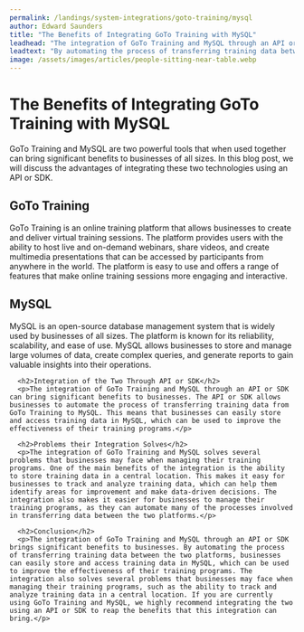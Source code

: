```yaml
---
permalink: /landings/system-integrations/goto-training/mysql
author: Edward Saunders
title: "The Benefits of Integrating GoTo Training with MySQL"
leadhead: "The integration of GoTo Training and MySQL through an API or SDK brings significant benefits to businesses"
leadtext: "By automating the process of transferring training data between the two platforms, businesses can easily store and access training data in MySQL, which can be used to improve the effectiveness of their training programs. The integration also solves several problems that businesses may face when managing their training programs, such as the ability to track and analyze training data in a central location. If you are currently using GoTo Training and MySQL, we highly recommend integrating the two using an API or SDK to reap the benefits that this integration can bring."
image: /assets/images/articles/people-sitting-near-table.webp
---
```

<div class="arttext">      <h1>The Benefits of Integrating GoTo Training with MySQL</h1>
      <p>GoTo Training and MySQL are two powerful tools that when used together can bring significant benefits to businesses of all sizes. In this blog post, we will discuss the advantages of integrating these two technologies using an API or SDK.</p>
      <h2>GoTo Training</h2>
      <p>GoTo Training is an online training platform that allows businesses to create and deliver virtual training sessions. The platform provides users with the ability to host live and on-demand webinars, share videos, and create multimedia presentations that can be accessed by participants from anywhere in the world. The platform is easy to use and offers a range of features that make online training sessions more engaging and interactive.</p>
      <h2>MySQL</h2>
      <p>MySQL is an open-source database management system that is widely used by businesses of all sizes. The platform is known for its reliability, scalability, and ease of use. MySQL allows businesses to store and manage large volumes of data, create complex queries, and generate reports to gain valuable insights into their operations.</p>

      <h2>Integration of the Two Through API or SDK</h2>
      <p>The integration of GoTo Training and MySQL through an API or SDK can bring significant benefits to businesses. The API or SDK allows businesses to automate the process of transferring training data from GoTo Training to MySQL. This means that businesses can easily store and access training data in MySQL, which can be used to improve the effectiveness of their training programs.</p>

      <h2>Problems their Integration Solves</h2>
      <p>The integration of GoTo Training and MySQL solves several problems that businesses may face when managing their training programs. One of the main benefits of the integration is the ability to store training data in a central location. This makes it easy for businesses to track and analyze training data, which can help them identify areas for improvement and make data-driven decisions. The integration also makes it easier for businesses to manage their training programs, as they can automate many of the processes involved in transferring data between the two platforms.</p>

      <h2>Conclusion</h2>
      <p>The integration of GoTo Training and MySQL through an API or SDK brings significant benefits to businesses. By automating the process of transferring training data between the two platforms, businesses can easily store and access training data in MySQL, which can be used to improve the effectiveness of their training programs. The integration also solves several problems that businesses may face when managing their training programs, such as the ability to track and analyze training data in a central location. If you are currently using GoTo Training and MySQL, we highly recommend integrating the two using an API or SDK to reap the benefits that this integration can bring.</p>
</div>